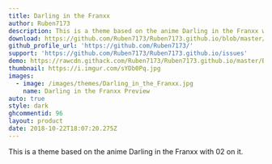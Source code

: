 ```yaml
---
title: Darling in the Franxx
author: Ruben7173
description: This is a theme based on the anime Darling in the Franxx with 02 on it.
download: https://github.com/Ruben7173/Ruben7173.github.io/blob/master/BetterDiscord-Themes/Darling-in-The-Franxx/02-theme.theme.css
github_profile_url: 'https://github.com/Ruben7173/'
support: 'https://github.com/Ruben7173/Ruben7173.github.io/issues'
demo: https://rawcdn.githack.com/Ruben7173/Ruben7173.github.io/master/BetterDiscord-Themes/Darling-in-The-Franxx/code.css
thumbnail: https://i.imgur.com/sYDb0Pq.jpg
images:
  - image: /images/themes/Darling_in_the_Franxx.jpg
    name: Darling in the Franxx Preview
auto: true
style: dark
ghcommentid: 96
layout: product
date: 2018-10-22T18:07:20.275Z
---
```

This is a theme based on the anime Darling in the Franxx with 02 on it.